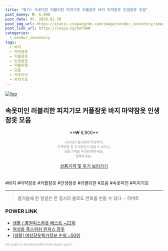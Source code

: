 ```yaml
--- 
title: "특가! 속옷미인 러블리한 피치기모 커플잠옷 바지 마약잠옷 인생잠옷 모음" 
post_money: ₩. 6,900 
post_date: dt. 2020.01.30 
post_img_url: https://static.coupangcdn.com/image/vendor_inventory/images/2019/03/14/15/6/6ebbbaee-9285-4495-a909-a5c6dd4801c0.jpg 
post_link_url: https://coupa.ng/bnF9AW 
categories: 
  - vendor_inventory 
tags: 
  - 바지 
  - 마약잠옷 
  - 커플잠옷 
  - 인생잠옷 
  - 러블리한 
  - 모음 
  - 속옷미인 
  - 피치기모 
--- 
```

[![foo](https://static.coupangcdn.com/image/vendor_inventory/images/2019/03/14/15/6/6ebbbaee-9285-4495-a909-a5c6dd4801c0.jpg)](https://coupa.ng/bnF9AW) 

## 속옷미인 러블리한 피치기모 커플잠옷 바지 마약잠옷 인생잠옷 모음 
<p style="text-align: center;">**₩ 6,900**</p> 
<p style="text-align: center;"><span style="color: #898c8f; font-family: Georgia,Times,serif; font-size: 0.75em;">2020년01월30일에 작성되어, <br>가격변동 및 추가할인이 있을 수 있으니,<br> 상품 가격을 꼭!확인해주세요.<br>행복하세요~</span> 
</p>	 
<div markdown="0" style="text-align: center;"><a href="https://coupa.ng/bnF9AW" class="btn btn--success">상품가격 및 후기 보러가기</a></div> 
<br><br> 
  #바지 #마약잠옷 #커플잠옷 #인생잠옷 #러블리한 #모음 #속옷미인 #피치기모 
<hr> 

> 즐거움에 찬 얼굴은 한 접시의 물로도 연회를 만들 수 있다. - 허버트 


### POWER LINK

* <a href="https://blog.naver.com/santokki14/221785532392" target="_blank">생활 / 롱원피스잠옷 베스트 ~22위</a>
* <a href="https://blog.naver.com/fasyy4321/221787943285" target="_blank">여성용 폭스피쉬 원피스 잠옷</a>
* <a href="https://blog.naver.com/fasyy4321/221772153629" target="_blank"> [생활] 여성잠옷특가정보 순위 ~50위</a>

<span style="color: #898c8f; font-family: Georgia,Times,serif; font-size: 0.55em;">파트너스활동으로 작성자에게 일정액의 커미션이 제공될수 있습니다.</span> 
